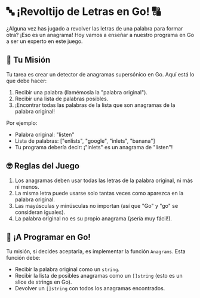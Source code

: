 # 🔤 ¡Revoltijo de Letras en Go! 🔠

¿Alguna vez has jugado a revolver las letras de una palabra para formar otra? ¡Eso es un anagrama! Hoy vamos a enseñar a nuestro programa en Go a ser un experto en este juego.

## 🎯 Tu Misión

Tu tarea es crear un detector de anagramas supersónico en Go. Aquí está lo que debe hacer:

1. Recibir una palabra (llamémosla la "palabra original").
2. Recibir una lista de palabras posibles.
3. ¡Encontrar todas las palabras de la lista que son anagramas de la palabra original!

Por ejemplo:
- Palabra original: "listen"
- Lista de palabras: ["enlists", "google", "inlets", "banana"]
- Tu programa debería decir: ¡"inlets" es un anagrama de "listen"!

## 🤓 Reglas del Juego

1. Los anagramas deben usar todas las letras de la palabra original, ni más ni menos.
2. La misma letra puede usarse solo tantas veces como aparezca en la palabra original.
3. Las mayúsculas y minúsculas no importan (así que "Go" y "go" se consideran iguales).
4. La palabra original no es su propio anagrama (¡sería muy fácil!).

## 🚀 ¡A Programar en Go!

Tu misión, si decides aceptarla, es implementar la función `Anagrams`. Esta función debe:

- Recibir la palabra original como un `string`.
- Recibir la lista de posibles anagramas como un `[]string` (esto es un slice de strings en Go).
- Devolver un `[]string` con todos los anagramas encontrados.
